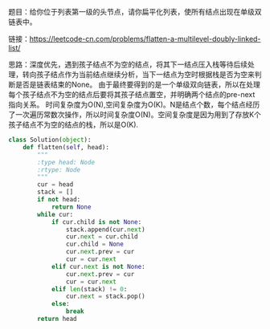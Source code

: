 题目：给你位于列表第一级的头节点，请你扁平化列表，使所有结点出现在单级双链表中。

链接：https://leetcode-cn.com/problems/flatten-a-multilevel-doubly-linked-list/

思路：深度优先，遇到孩子结点不为空的结点，将其下一结点压入栈等待后续处理，转向孩子结点作为当前结点继续分析，当下一结点为空时根据栈是否为空来判断是否是链表结束的None。
由于最终要得到的是一个单级双向链表，所以在处理每个孩子结点不为空的结点后要将其孩子结点置空，并明确两个结点的pre-next指向关系。
时间复杂度为O(N),空间复杂度为O(K)。N是结点个数，每个结点经历了一次遍历常数次操作，所以时间复杂度O(N)。空间复杂度是因为用到了存放K个孩子结点不为空的结点的栈，所以是O(K).
```python
class Solution(object):
    def flatten(self, head):
        """
        :type head: Node
        :rtype: Node
        """
        cur = head
        stack = []
        if not head:
            return None
        while cur:
            if cur.child is not None:
                stack.append(cur.next)
                cur.next = cur.child
                cur.child = None
                cur.next.prev = cur
                cur = cur.next
            elif cur.next is not None:
                cur.next.prev = cur
                cur = cur.next
            elif len(stack) != 0:
                cur.next = stack.pop()                
            else:
                break        
        return head
```
